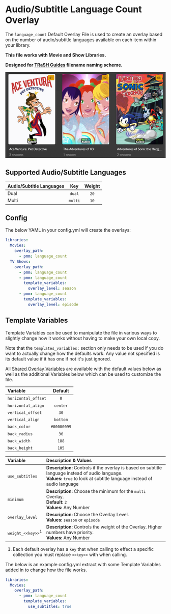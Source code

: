 # Audio/Subtitle Language Count Overlay

The `language_count` Default Overlay File is used to create an overlay based on the number of audio/subtitle languages available on each item within your library.

**This file works with Movie and Show Libraries.**

**Designed for [TRaSH Guides](https://trash-guides.info/) filename naming scheme.**

![](images/language_count.png)

## Supported Audio/Subtitle Languages

| Audio/Subtitle Languages |   Key   | Weight |
|:-------------------------|:-------:|:------:|
| Dual                     | `dual`  |  `20`  |
| Multi                    | `multi` |  `10`  |

## Config

The below YAML in your config.yml will create the overlays:

```yaml
libraries:
  Movies:
    overlay_path:
      - pmm: language_count
  TV Shows:
    overlay_path:
      - pmm: language_count
      - pmm: language_count
        template_variables:
          overlay_level: season
      - pmm: language_count
        template_variables:
          overlay_level: episode
```

## Template Variables

Template Variables can be used to manipulate the file in various ways to slightly change how it works without having to make your own local copy.

Note that the `templates_variables:` section only needs to be used if you do want to actually change how the defaults work. Any value not specified is its default value if it has one if not it's just ignored.

All [Shared Overlay Variables](../overlay_variables.md) are available with the default values below as well as the additional Variables below which can be used to customize the file.

| Variable            |   Default   |
|:--------------------|:-----------:|
| `horizontal_offset` |     `0`     |
| `horizontal_align`  |  `center`   |
| `vertical_offset`   |    `30`     |
| `vertical_align`    |  `bottom`   |
| `back_color`        | `#00000099` |
| `back_radius`       |    `30`     |
| `back_width`        |    `188`    |
| `back_height`       |    `105`    |

| Variable                     | Description & Values                                                                                                                                                                                                                                                                                                          |
|:-----------------------------|:------------------------------------------------------------------------------------------------------------------------------------------------------------------------------------------------------------------------------------------------------------------------------------------------------------------------------|
| `use_subtitles`              | **Description:** Controls if the overlay is based on subtitle language instead of audio language.<br>**Values:** `true` to look at subtitle language instead of audio language                                                                                                                                                |
| `minimum`                    | **Description:** Choose the minimum for the `multi` Overlay.<br>**Default:** `2` <br>**Values:** Any Number                                                                                                                                                                                                                   |
| `overlay_level`              | **Description:** Choose the Overlay Level.<br>**Values:** `season` or `episode`                                                                                                                                                                                                                                               |
| `weight_<<key>>`<sup>1</sup> | **Description:** Controls the weight of the Overlay. Higher numbers have priority.<br>**Values:** Any Number                                                                                                                                                                                                                  |

1. Each default overlay has a `key` that when calling to effect a specific collection you must replace `<<key>>` with when calling.

The below is an example config.yml extract with some Template Variables added in to change how the file works.

```yaml
libraries:
  Movies:
    overlay_path:
      - pmm: language_count
        template_variables:
          use_subtitles: true
```

